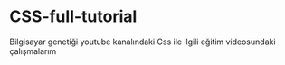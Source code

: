 # CSS-full-tutorial
Bilgisayar genetiği youtube kanalındaki Css ile ilgili eğitim videosundaki çalışmalarım
